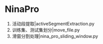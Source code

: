 # NinaPro
1. 活动段提取|activeSegmentExtraction.py
2. 训练集、测试集划分|move_file.py
3. 滑窗分割处理|nina_pro_sliding_window.py
